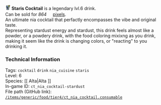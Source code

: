 ![ ](https://raw.githubusercontent.com/Ceterai/Enternia/main/items/generic/food/tier4/ct_nia_cocktail.png) **Staris Cocktail** is a legendary lvl.6 drink.  
Can be sold for *864* <img src="https://starbounder.org/mediawiki/images/2/21/Pixel.png" width="12" height="16"/> [pixels](https://starbounder.org/Pixel).  
An ultimate nia cocktail that perfactly encompasses the vibe and original taste.  
Representing stardust energy and stardust, this drink feels almost like a powder, or a powdery drink, with the food coloring mixixng as you drink, making it seem like the drink is changing colors, or "reacting" to you drinking it.

### Technical Information

Tags: `cocktail` `drink` `nia_cuisine` `staris`  
Level: 6  
Species: [[ Alta|Alta ]]  
In-game ID: `ct_nia_cocktail-stardust`  
File path (GitHub link): [`/items/generic/food/tier4/ct_nia_cocktail.consumable`](https://github.com/Ceterai/Enternia/blob/main/items/generic/food/tier4/ct_nia_cocktail.consumable)

